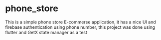 # phone_store
 This is a simple phone store E-commerse application, it has a nice UI and firebase authentication using phone number, this project was done using flutter and GetX state manager as a test
